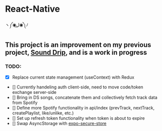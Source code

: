 # React-Native
ヽ༼◉ل͜◉༽ﾉ

## This project is an improvement on my previous project, [Sound Drip](https://github.com/coryortega/SoundDripFE), and is a work in progress

### TODO:
- [x] Replace current state management (useContext) with Redux
- [] Currently handeling auth client-side, need to move code/token exchange server-side
- [] Bring in DS songs, concatenate them and collectively fetch track data from Spotify
- [] Define more Spotify functionality in api/index (prevTrack, nextTrack, createPlaylist, like/unlike, etc.)
- [] Set up refresh token functionality when token is about to expire
- [] Swap AsyncStorage with [expo-secure-store](https://docs.expo.io/guides/authentication/#storing-data)

